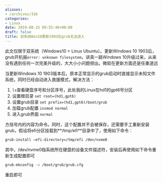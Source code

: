 ```yaml
---
aliases:
- /archives/316
categories:
- Linux
date: 2019-08-25 09:55:40+00:00
draft: false
title: 双系统Win10更新1903后grub无法进入
---
```


此文仅限于双系统（Windows10 + Linux Ubuntu）。更新Windows 10 1903后，grub开机报`error: unknown filesystem`，讲真一路Windows 10升级过来，从来没有遇到任何一次完美升级的，大大小小问题频出。微软在更新方面还是任重道远

当更新Windows 10 1903版本后，原本正常显示的grub启动时直接显示未知文件系统，同时已经自动进入救援模式，解决方法：

  1. `ls`查看硬盘序号和分区序号，此处我的Linux在hd1的gpt6号分区
  2. 设置根目录 `set root=(hd1,gpt6)`
  3. 设置grub目录 `set prefix=(hd1,gpt6)/boot/grub`
  4. 加载grub配置 `insmod normal`
  5. 进入grub界面 `normal`

方括号内的内容为命令。同时，这个配置并不会被保存，还需要手工重新安装grub，假设将efi分区挂载到**/tmp/efi**目录中了，使用如下命令：

```bash
grub-install –efi-directory=/tmp/efi /dev/nvme0
```

其中，/dev/nvme0指系统所在硬盘的设备文件描述符，安装后再使用如下命令重新生成配置即可
```bash
grub-mkconfig -o /boot/grub/grub.cfg
```
重启即可
